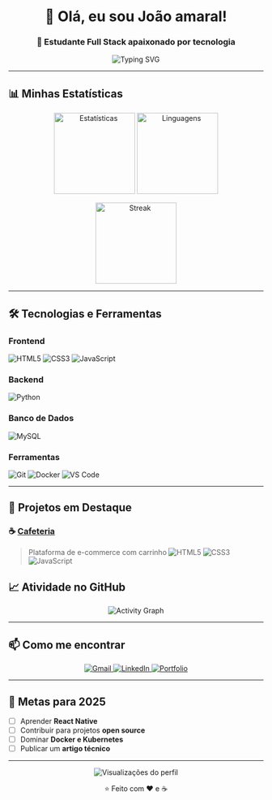 <h1 align="center">👋 Olá, eu sou João amaral!</h1>
<h3 align="center">🚀 Estudante Full Stack apaixonado por tecnologia</h3>

<p align="center">
  <img src="https://readme-typing-svg.herokuapp.com?font=Fira+Code&pause=1000&color=2E8B57&center=true&vCenter=true&width=435&lines=Estudante+Full+Stack;Apaixonado+por+Tecnologia;Sempre+aprendendo+coisas+novas" alt="Typing SVG" />
</p>

---

## 📊 **Minhas Estatísticas**

<p align="center">
  <img src="https://github-readme-stats.vercel.app/api?username=amaral-w55&show_icons=true&theme=radical" alt="Estatísticas" height="160" />
  <img src="https://github-readme-stats.vercel.app/api/top-langs/?username=amaral-w55&layout=compact&theme=radical" alt="Linguagens" height="160" />
</p>

<p align="center">
  <img src="https://github-readme-streak-stats.herokuapp.com/?user=amaral-w55&theme=radical" alt="Streak" height="160" />
</p>

---

## 🛠 **Tecnologias e Ferramentas**

### **Frontend**
![HTML5](https://img.shields.io/badge/HTML5-E34F26?style=for-the-badge&logo=html5&logoColor=white)
![CSS3](https://img.shields.io/badge/CSS3-1572B6?style=for-the-badge&logo=css3&logoColor=white)
![JavaScript](https://img.shields.io/badge/JavaScript-F7DF1E?style=for-the-badge&logo=javascript&logoColor=black)

### **Backend**
![Python](https://img.shields.io/badge/Python-3776AB?style=for-the-badge&logo=python&logoColor=white)

### **Banco de Dados**
![MySQL](https://img.shields.io/badge/MySQL-005C84?style=for-the-badge&logo=mysql&logoColor=white)

### **Ferramentas**
![Git](https://img.shields.io/badge/Git-F05032?style=for-the-badge&logo=git&logoColor=white)
![Docker](https://img.shields.io/badge/Docker-2496ED?style=for-the-badge&logo=docker&logoColor=white)
![VS Code](https://img.shields.io/badge/VS_Code-007ACC?style=for-the-badge&logo=visual-studio-code&logoColor=white)

---

## 📂 **Projetos em Destaque**

### ☕ [**Cafeteria**](https://github.com/amaral-w55/SiteCoffeeHearth)
> Plataforma de e-commerce com carrinho
![HTML5](https://img.shields.io/badge/HTML5-E34F26?style=for-the-badge&logo=html5&logoColor=white)
![CSS3](https://img.shields.io/badge/CSS3-1572B6?style=for-the-badge&logo=css3&logoColor=white)
![JavaScript](https://img.shields.io/badge/JavaScript-F7DF1E?style=for-the-badge&logo=javascript&logoColor=black)



## 📈 **Atividade no GitHub**

<p align="center">
  <img src="https://github-readme-activity-graph.vercel.app/graph?username=amaral-w55&theme=react-dark&bg_color=20232a&hide_border=true" alt="Activity Graph" />
</p>

---

## 📫 **Como me encontrar**

<p align="center">
  <a href="john.ryze2009@gmail.com">
    <img src="https://img.shields.io/badge/Gmail-D14836?style=for-the-badge&logo=gmail&logoColor=white" alt="Gmail" />
  </a>
  <a href="https://linkedin.com/in/seu-perfil">
    <img src="https://img.shields.io/badge/LinkedIn-0077B5?style=for-the-badge&logo=linkedin&logoColor=white" alt="LinkedIn" />
  </a>
  <a href="https://portfolio.seusite.com">
    <img src="https://img.shields.io/badge/Portfolio-000000?style=for-the-badge&logo=About.me&logoColor=white" alt="Portfolio" />
  </a>
</p>

---

## 🎯 **Metas para 2025**

- [ ] Aprender **React Native**
- [ ] Contribuir para projetos **open source**
- [ ] Dominar **Docker e Kubernetes**
- [ ] Publicar um **artigo técnico**

---

<p align="center">
  <img src="https://komarev.com/ghpvc/?username=amaral-w55&color=blue&style=flat-square" alt="Visualizações do perfil" />
</p>

<p align="center">
  ⭐️ Feito com ❤️ e ☕️
</p>
